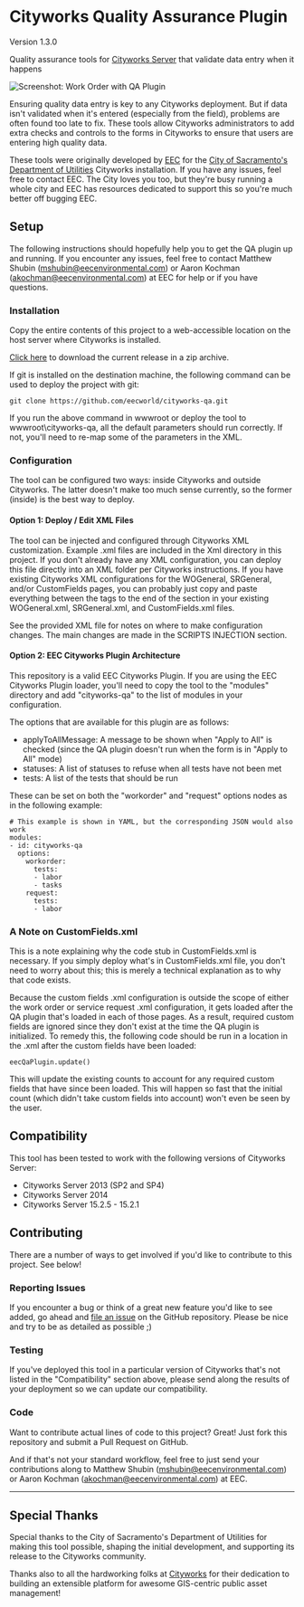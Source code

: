 # Cityworks Quality Assurance Plugin

Version 1.3.0

Quality assurance tools for [Cityworks Server](http://www.cityworks.com/) that validate data entry when it happens

![Screenshot: Work Order with QA Plugin](doc/cw-qa-wo-screenshot.png)

Ensuring quality data entry is key to any Cityworks deployment.
But if data isn't validated when it's entered (especially from the field), problems are often found too late to fix.
These tools allow Cityworks administrators to add extra checks and controls to the forms in Cityworks to ensure that users are entering high quality data.

These tools were originally developed by [EEC](http://www.eecenvironmental.com) for the [City of Sacramento's Department of Utilities](http://portal.cityofsacramento.org/Utilities) Cityworks installation.
If you have any issues, feel free to contact EEC.  The City loves you too, but they're busy running a whole city and EEC has resources dedicated to support this so you're much better off bugging EEC.

## Setup

The following instructions should hopefully help you to get the QA plugin up and running.
If you encounter any issues, feel free to contact Matthew Shubin (mshubin@eecenvironmental.com) or Aaron Kochman (akochman@eecenvironmental.com) at EEC for help or if you have questions.

### Installation

Copy the entire contents of this project to a web-accessible location on the host server where Cityworks is installed.

[Click here](https://codeload.github.com/eecworld/cityworks-qa/zip/master) to download the current release in a zip archive.

If git is installed on the destination machine, the following command can be used to deploy the project with git:

    git clone https://github.com/eecworld/cityworks-qa.git

If you run the above command in wwwroot or deploy the tool to wwwroot\cityworks-qa, all the default parameters should run correctly.
If not, you'll need to re-map some of the parameters in the XML.

### Configuration

The tool can be configured two ways: inside Cityworks and outside Cityworks.
The latter doesn't make too much sense currently, so the former (inside) is the best way to deploy.

#### Option 1: Deploy / Edit XML Files

The tool can be injected and configured through Cityworks XML customization.  Example .xml files are included in the Xml directory in this project.
If you don't already have any XML configuration, you can deploy this file directly into an XML folder per Cityworks instructions.
If you have existing Cityworks XML configurations for the WOGeneral, SRGeneral, and/or CustomFields pages, you can probably just copy and paste everything between the <layout> tags to the end of the <layout> section in your existing WOGeneral.xml, SRGeneral.xml, and CustomFields.xml files.

See the provided XML file for notes on where to make configuration changes.
The main changes are made in the SCRIPTS INJECTION section.

#### Option 2: EEC Cityworks Plugin Architecture

This repository is a valid EEC Cityworks Plugin.
If you are using the EEC Cityworks Plugin loader, you'll need to copy the tool to the "modules" directory and add "cityworks-qa" to the list of modules in your configuration.

The options that are available for this plugin are as follows:

* applyToAllMessage: A message to be shown when "Apply to All" is checked (since the QA plugin doesn't run when the form is in "Apply to All" mode)
* statuses: A list of statuses to refuse when all tests have not been met
* tests: A list of the tests that should be run

These can be set on both the "workorder" and "request" options nodes as in the following example:

    # This example is shown in YAML, but the corresponding JSON would also work
    modules:
    - id: cityworks-qa
      options:
        workorder:
          tests:
          - labor
          - tasks
        request:
          tests:
          - labor

### A Note on CustomFields.xml

This is a note explaining why the code stub in CustomFields.xml is necessary.
If you simply deploy what's in CustomFields.xml file, you don't need to worry about this; this is merely a technical explanation as to why that code exists.

Because the custom fields .xml configuration is outside the scope of either the work order or service request .xml configuration, it gets loaded after the QA plugin that's loaded in each of those pages.
As a result, required custom fields are ignored since they don't exist at the time the QA plugin is initialized.
To remedy this, the following code should be run in a location in the .xml after the custom fields have been loaded:

    eecQaPlugin.update()

This will update the existing counts to account for any required custom fields that have since been loaded.
This will happen so fast that the initial count (which didn't take custom fields into account) won't even be seen by the user.

## Compatibility

This tool has been tested to work with the following versions of Cityworks Server:

 * Cityworks Server 2013 (SP2 and SP4)
 * Cityworks Server 2014
 * Cityworks Server 15.2.5 - 15.2.1

## Contributing

There are a number of ways to get involved if you'd like to contribute to this project.  See below!

### Reporting Issues

If you encounter a bug or think of a great new feature you'd like to see added, go ahead and [file an issue](https://github.com/eecworld/cityworks-qa/issues/new) on the GitHub repository.
Please be nice and try to be as detailed as possible ;)

### Testing

If you've deployed this tool in a particular version of Cityworks that's not listed in the "Compatibility" section above, please send along the results of your deployment so we can update our compatibility.

### Code

Want to contribute actual lines of code to this project?
Great!  Just fork this repository and submit a Pull Request on GitHub.

And if that's not your standard workflow, feel free to just send your contributions along to Matthew Shubin (mshubin@eecenvironmental.com) or Aaron Kochman (akochman@eecenvironmental.com) at EEC.

----------

## Special Thanks

Special thanks to the City of Sacramento's Department of Utilities for making this tool possible, shaping the initial development, and supporting its release to the Cityworks community.

Thanks also to all the hardworking folks at [Cityworks](http://www.cityworks.com/) for their dedication to building an extensible platform for awesome GIS-centric public asset management!
